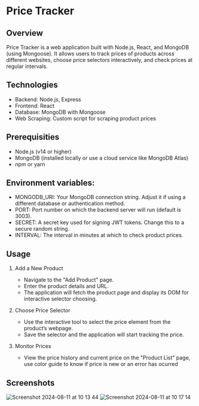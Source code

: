 # Price Tracker
## Overview
  Price Tracker is a web application built with Node.js, React, and MongoDB (using Mongoose). It allows users to track prices of products across different websites, choose price selectors interactively, and check prices at regular intervals.
## Technologies
  - Backend: Node.js, Express
  - Frontend: React
  - Database: MongoDB with Mongoose
  - Web Scraping: Custom script for scraping product prices
## Prerequisities
  - Node.js (v14 or higher)
  - MongoDB (installed locally or use a cloud service like MongoDB Atlas)
  - npm or yarn
## Environment variables:
  - MONGODB_URI: Your MongoDB connection string. Adjust it if using a different database or authentication method.
  - PORT: Port number on which the backend server will run (default is 3003).
  - SECRET: A secret key used for signing JWT tokens. Change this to a secure random string.
  - INTERVAL: The interval in minutes at which to check product prices.
## Usage
1. Add a New Product
   - Navigate to the "Add Product" page.
   - Enter the product details and URL.
   - The application will fetch the product page and display its DOM for interactive selector choosing.

2. Choose Price Selector
   - Use the interactive tool to select the price element from the product’s webpage.
   - Save the selector and the application will start tracking the price.

3. Monitor Prices
   - View the price history and current price on the "Product List" page, use color guide to know if price is new or an error has ocurred
## Screenshots
![Screenshot 2024-08-11 at 10 13 44](https://github.com/user-attachments/assets/7d782772-fcaa-47b8-ad3c-8e5d1b548c16)
![Screenshot 2024-08-11 at 10 17 14](https://github.com/user-attachments/assets/14e8d542-ea21-4be8-9230-70934fe7ff6b)
